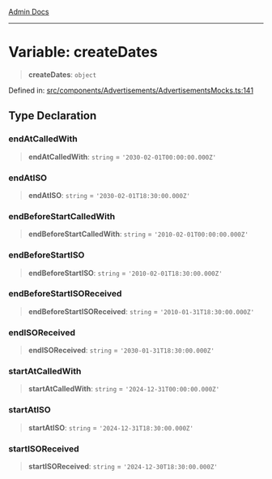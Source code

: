 [Admin Docs](/)

---

# Variable: createDates

> **createDates**: `object`

Defined in: [src/components/Advertisements/AdvertisementsMocks.ts:141](https://github.com/PalisadoesFoundation/talawa-admin/blob/main/src/components/Advertisements/AdvertisementsMocks.ts#L141)

## Type Declaration

### endAtCalledWith

> **endAtCalledWith**: `string` = `'2030-02-01T00:00:00.000Z'`

### endAtISO

> **endAtISO**: `string` = `'2030-02-01T18:30:00.000Z'`

### endBeforeStartCalledWith

> **endBeforeStartCalledWith**: `string` = `'2010-02-01T00:00:00.000Z'`

### endBeforeStartISO

> **endBeforeStartISO**: `string` = `'2010-02-01T18:30:00.000Z'`

### endBeforeStartISOReceived

> **endBeforeStartISOReceived**: `string` = `'2010-01-31T18:30:00.000Z'`

### endISOReceived

> **endISOReceived**: `string` = `'2030-01-31T18:30:00.000Z'`

### startAtCalledWith

> **startAtCalledWith**: `string` = `'2024-12-31T00:00:00.000Z'`

### startAtISO

> **startAtISO**: `string` = `'2024-12-31T18:30:00.000Z'`

### startISOReceived

> **startISOReceived**: `string` = `'2024-12-30T18:30:00.000Z'`
